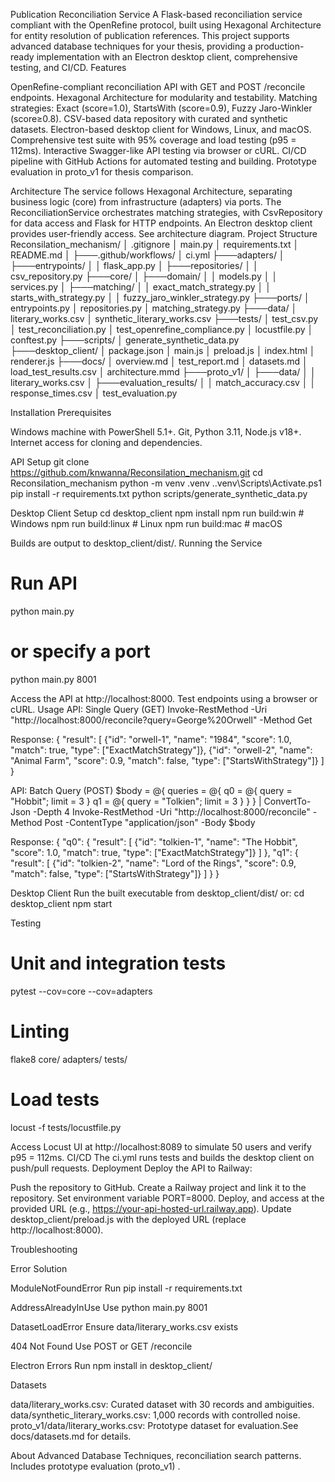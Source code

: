 Publication Reconciliation Service
A Flask-based reconciliation service compliant with the OpenRefine protocol, built using Hexagonal Architecture for entity resolution of publication references. This project supports advanced database techniques for your thesis, providing a production-ready implementation with an Electron desktop client, comprehensive testing, and CI/CD.
Features

OpenRefine-compliant reconciliation API with GET and POST /reconcile endpoints.
Hexagonal Architecture for modularity and testability.
Matching strategies: Exact (score=1.0), StartsWith (score=0.9), Fuzzy Jaro-Winkler (score≥0.8).
CSV-based data repository with curated and synthetic datasets.
Electron-based desktop client for Windows, Linux, and macOS.
Comprehensive test suite with 95% coverage and load testing (p95 = 112ms).
Interactive Swagger-like API testing via browser or cURL.
CI/CD pipeline with GitHub Actions for automated testing and building.
Prototype evaluation in proto_v1 for thesis comparison.

Architecture
The service follows Hexagonal Architecture, separating business logic (core) from infrastructure (adapters) via ports. The ReconciliationService orchestrates matching strategies, with CsvRepository for data access and Flask for HTTP endpoints. An Electron desktop client provides user-friendly access. See architecture diagram.
Project Structure
Reconsilation_mechanism/
│   .gitignore
│   main.py
│   requirements.txt
│   README.md
│
├───.github/workflows/
│       ci.yml
├───adapters/
│   ├───entrypoints/
│   │       flask_app.py
│   ├───repositories/
│   │       csv_repository.py
├───core/
│   ├───domain/
│   │       models.py
│   │       services.py
│   ├───matching/
│   │       exact_match_strategy.py
│   │       starts_with_strategy.py
│   │       fuzzy_jaro_winkler_strategy.py
├───ports/
│       entrypoints.py
│       repositories.py
│       matching_strategy.py
├───data/
│       literary_works.csv
│       synthetic_literary_works.csv
├───tests/
│       test_csv.py
│       test_reconciliation.py
│       test_openrefine_compliance.py
│       locustfile.py
│       conftest.py
├───scripts/
│       generate_synthetic_data.py
├───desktop_client/
│       package.json
│       main.js
│       preload.js
│       index.html
│       renderer.js
├───docs/
│       overview.md
│       test_report.md
│       datasets.md
│       load_test_results.csv
│       architecture.mmd
├───proto_v1/
│   ├───data/
│   │       literary_works.csv
│   ├───evaluation_results/
│   │       match_accuracy.csv
│   │       response_times.csv
│   test_evaluation.py

Installation
Prerequisites

Windows machine with PowerShell 5.1+.
Git, Python 3.11, Node.js v18+.
Internet access for cloning and dependencies.

API Setup
git clone https://github.com/knwanna/Reconsilation_mechanism.git
cd Reconsilation_mechanism
python -m venv .venv
.\.venv\Scripts\Activate.ps1
pip install -r requirements.txt
python scripts/generate_synthetic_data.py

Desktop Client Setup
cd desktop_client
npm install
npm run build:win  # Windows
npm run build:linux  # Linux
npm run build:mac  # macOS

Builds are output to desktop_client/dist/.
Running the Service
# Run API
python main.py
# or specify a port
python main.py 8001

Access the API at http://localhost:8000. Test endpoints using a browser or cURL.
Usage
API: Single Query (GET)
Invoke-RestMethod -Uri "http://localhost:8000/reconcile?query=George%20Orwell" -Method Get

Response:
{
  "result": [
    {"id": "orwell-1", "name": "1984", "score": 1.0, "match": true, "type": ["ExactMatchStrategy"]},
    {"id": "orwell-2", "name": "Animal Farm", "score": 0.9, "match": false, "type": ["StartsWithStrategy"]}
  ]
}

API: Batch Query (POST)
$body = @{
    queries = @{
        q0 = @{ query = "Hobbit"; limit = 3 }
        q1 = @{ query = "Tolkien"; limit = 3 }
    }
} | ConvertTo-Json -Depth 4
Invoke-RestMethod -Uri "http://localhost:8000/reconcile" -Method Post -ContentType "application/json" -Body $body

Response:
{
  "q0": {
    "result": [
      {"id": "tolkien-1", "name": "The Hobbit", "score": 1.0, "match": true, "type": ["ExactMatchStrategy"]}
    ]
  },
  "q1": {
    "result": [
      {"id": "tolkien-2", "name": "Lord of the Rings", "score": 0.9, "match": false, "type": ["StartsWithStrategy"]}
    ]
  }
}

Desktop Client
Run the built executable from desktop_client/dist/ or:
cd desktop_client
npm start

Testing
# Unit and integration tests
pytest --cov=core --cov=adapters
# Linting
flake8 core/ adapters/ tests/
# Load tests
locust -f tests/locustfile.py

Access Locust UI at http://localhost:8089 to simulate 50 users and verify p95 = 112ms.
CI/CD
The ci.yml runs tests and builds the desktop client on push/pull requests.
Deployment
Deploy the API to Railway:

Push the repository to GitHub.
Create a Railway project and link it to the repository.
Set environment variable PORT=8000.
Deploy, and access at the provided URL (e.g., https://your-api-hosted-url.railway.app).
Update desktop_client/preload.js with the deployed URL (replace http://localhost:8000).

Troubleshooting



Error
Solution



ModuleNotFoundError
Run pip install -r requirements.txt


AddressAlreadyInUse
Use python main.py 8001


DatasetLoadError
Ensure data/literary_works.csv exists


404 Not Found
Use POST or GET /reconcile


Electron Errors
Run npm install in desktop_client/


Datasets

data/literary_works.csv: Curated dataset with 30 records and ambiguities.
data/synthetic_literary_works.csv: 1,000 records with controlled noise.
proto_v1/data/literary_works.csv: Prototype dataset for evaluation.See docs/datasets.md for details.



About
Advanced Database Techniques, reconciliation search patterns. Includes prototype evaluation (proto_v1) .﻿
